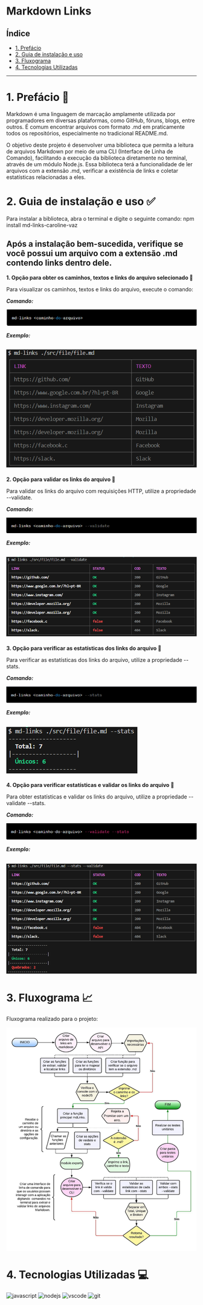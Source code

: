 # Markdown Links

## Índice

* [1. Prefácio](#1-prefácio)
* [2. Guia de instalação e uso](#2-Guia-de-instalação-e-uso)
* [3. Fluxograma](#3-Fluxograma)
* [4. Tecnologias Utilizadas](#4-Tecnologias-Utilizadas)

***

# 1. Prefácio 👾
Markdown é uma linguagem de marcação amplamente utilizada por programadores em diversas plataformas, como GitHub, fóruns, blogs, entre outros. É comum encontrar arquivos com formato .md em praticamente todos os repositórios, especialmente no tradicional README.md.

O objetivo deste projeto é desenvolver uma biblioteca que permita a leitura de arquivos Markdown por meio de uma CLI (Interface de Linha de Comando), facilitando a execução da biblioteca diretamente no terminal, através de um módulo Node.js. Essa biblioteca terá a funcionalidade de ler arquivos com a extensão .md, verificar a existência de links e coletar estatísticas relacionadas a eles.

# 2. Guia de instalação e uso ✅

Para instalar a biblioteca, abra o terminal e digite o seguinte comando: npm install md-links-caroline-vaz

Após a instalação bem-sucedida, verifique se você possui um arquivo com a extensão .md contendo links dentro dele.
---
**1. Opção para obter os caminhos, textos e links do arquivo selecionado 📂**

Para visualizar os caminhos, textos e links do arquivo, execute o comando:

***Comando:***

![](img/caminhodoarquivo.png)

***Exemplo:***

![](img/md-links(pathfile).png)
---
**2. Opção para validar os links do arquivo 📂**

Para validar os links do arquivo com requisições HTTP, utilize a propriedade --validate.

***Comando:***

![](img/--validate.png)

***Exemplo:***

![](img/md-links(pathfile--validate).png)
---
**3. Opção para verificar as estatísticas dos links do arquivo 📂**

Para verificar as estatísticas dos links do arquivo, utilize a propriedade --stats.

***Comando:***

![](img/--stats.png)

***Exemplo:***

![](img/md-links(pathfile--stats).png)
---
**4. Opção para verificar estatísticas e validar os links do arquivo 📂**

Para obter estatísticas e validar os links do arquivo, utilize a propriedade --validate --stats.

***Comando:***

![](img/--validate--stats.png)

***Exemplo:***

![](img/md-links(--stats--validate).png)
---
# 3. Fluxograma 📈

Fluxograma realizado para o projeto:

![](img/fluxograma.jpeg)

# 4. Tecnologias Utilizadas 💻

<div style="display: inline-block;">
<img src="https://cdn.jsdelivr.net/gh/devicons/devicon/icons/javascript/javascript-original.svg" alt="javascript" width="55"/>
<img src="https://cdn.jsdelivr.net/gh/devicons/devicon/icons/nodejs/nodejs-original.svg" alt="nodejs" width="55"/>
<img src="https://cdn.jsdelivr.net/gh/devicons/devicon/icons/vscode/vscode-original.svg" alt="vscode" width="55"/>
<img src="https://cdn.jsdelivr.net/gh/devicons/devicon/icons/git/git-original.svg" alt="git" width="55"/>
</div>